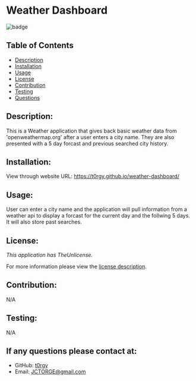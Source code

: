 # Weather Dashboard

  
  ![badge](https://img.shields.io/badge/license-TheUnlicense-brightgreen)


  ## Table of Contents
  - [Description](#description)
  - [Installation](#installation)
  - [Usage](#usage)
  - [License](#license)
  - [Contribution](#contribution)
  - [Testing](#testing)
  - [Questions](#questions)

  ## Description:
  This is a Weather application that gives back basic weather data from 'openweathermap.org' after a user enters a city name. They are also presented with a 5 day forcast and previous searched city history.

  ## Installation:
  View through website URL: https://t0rgy.github.io/weather-dashboard/

  ## Usage:
  User can enter a city name and the application will pull information from a weather api to display a forcast for the current day and the follwing 5 days. It will also store past searches. 

  ## License:
  _This application has TheUnlicense._
      
  For more information please view the [license description](https://choosealicense.com/licenses/unlicense/).

  ## Contribution:
  N/A

  ## Testing:
  N/A

  ## If any questions please contact at:
  - GitHub: [t0rgy](https://github.com/t0rgy)
  - Email: JCTORGE@gmail.com

